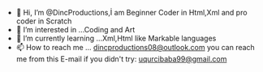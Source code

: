 - 👋 Hi, I’m @DincProductions,İ am Beginner Coder in Html,Xml and pro coder in Scratch
- 👀 I’m interested in ...Coding and Art
- 🌱 I’m currently learning ...Xml,Html like Markable languages
- 📫 How to reach me ... dincproductions08@outlook.com you can reach me from this E-mail if you didn't try: uqurcibaba99@gmail.com

<!---
DincProductions/DincProductions is a ✨ special ✨ repository because its `README.md` (this file) appears on your GitHub profile.
You can click the Preview link to take a look at your changes.
--->
